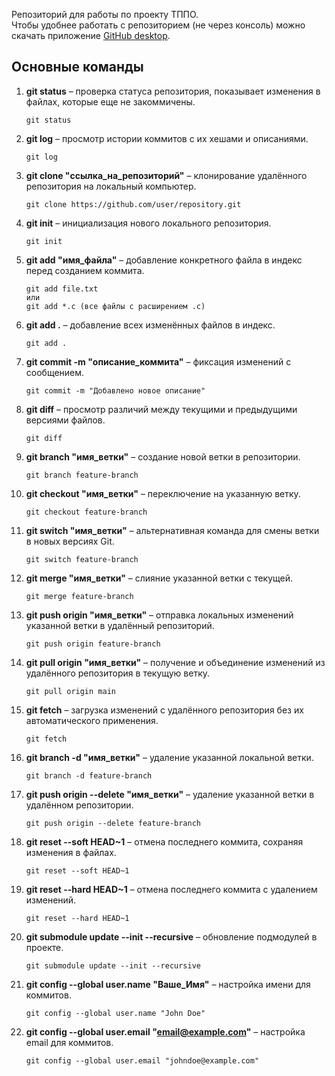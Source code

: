 Репозиторий для работы по проекту ТППО.\
Чтобы удобнее работать с репозиторием (не через консоль) можно скачать приложение [GitHub desktop](https://desktop.github.com/download/).
## Основные команды  
1. **git status** – проверка статуса репозитория, показывает изменения в файлах, которые еще не закоммичены.
   ```
   git status
   ```  
2. **git log** – просмотр истории коммитов с их хешами и описаниями.
   ```
   git log
   ```  
3. **git clone "ссылка_на_репозиторий"** – клонирование удалённого репозитория на локальный компьютер.
   ```
   git clone https://github.com/user/repository.git
   ```  
4. **git init** – инициализация нового локального репозитория.
   ```
   git init
   ```  
5. **git add "имя_файла"** – добавление конкретного файла в индекс перед созданием коммита.
   ```
   git add file.txt
   или
   git add *.c (все файлы с расширением .c)
   ```  
6. **git add .** – добавление всех изменённых файлов в индекс.
   ```
   git add .
   ```  
7. **git commit -m "описание_коммита"** – фиксация изменений с сообщением.
   ```
   git commit -m "Добавлено новое описание"
   ```  
8. **git diff** – просмотр различий между текущими и предыдущими версиями файлов.
   ```
   git diff
   ```  
9. **git branch "имя_ветки"** – создание новой ветки в репозитории.
   ```
   git branch feature-branch
   ```  
10. **git checkout "имя_ветки"** – переключение на указанную ветку.
     ```
     git checkout feature-branch
     ```  
11. **git switch "имя_ветки"** – альтернативная команда для смены ветки в новых версиях Git.
    ```
    git switch feature-branch
    ```  
12. **git merge "имя_ветки"** – слияние указанной ветки с текущей.
    ```
    git merge feature-branch
    ```
13. **git push origin "имя_ветки"** – отправка локальных изменений указанной ветки в удалённый репозиторий.
    ```
    git push origin feature-branch
    ```  
14. **git pull origin "имя_ветки"** – получение и объединение изменений из удалённого репозитория в текущую ветку.
    ```
    git pull origin main
    ```  
15. **git fetch** – загрузка изменений с удалённого репозитория без их автоматического применения.
    ```
    git fetch
    ```  
16. **git branch -d "имя_ветки"** – удаление указанной локальной ветки.
    ```
    git branch -d feature-branch
    ```  
17. **git push origin --delete "имя_ветки"** – удаление указанной ветки в удалённом репозитории.
    ```
    git push origin --delete feature-branch
    ```  
18. **git reset --soft HEAD~1** – отмена последнего коммита, сохраняя изменения в файлах.
    ```
    git reset --soft HEAD~1
    ```  
19. **git reset --hard HEAD~1** – отмена последнего коммита с удалением изменений.
    ```
    git reset --hard HEAD~1
    ```  
20. **git submodule update --init --recursive** – обновление подмодулей в проекте.
    ```
    git submodule update --init --recursive
    ```  
21. **git config --global user.name "Ваше_Имя"** – настройка имени для коммитов.
    ```
    git config --global user.name "John Doe"
    ```  
22. **git config --global user.email "email@example.com"** – настройка email для коммитов.
    ```
    git config --global user.email "johndoe@example.com"
    ```

